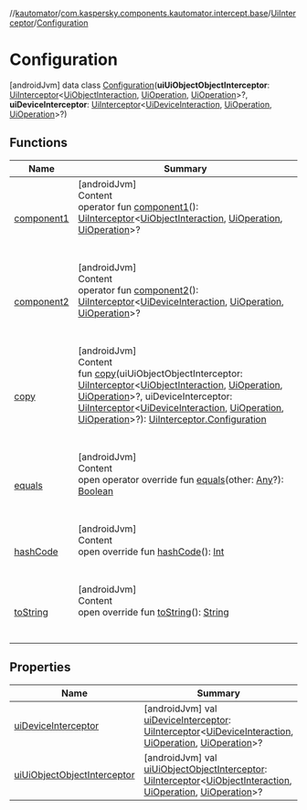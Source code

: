 //[kautomator](../../../index.md)/[com.kaspersky.components.kautomator.intercept.base](../../index.md)/[UiInterceptor](../index.md)/[Configuration](index.md)



# Configuration  
 [androidJvm] data class [Configuration](index.md)(**uiUiObjectObjectInterceptor**: [UiInterceptor](../index.md)<[UiObjectInteraction](../../../com.kaspersky.components.kautomator.intercept.interaction/-ui-object-interaction/index.md), [UiOperation](../../../com.kaspersky.components.kautomator.intercept.operation/-ui-operation/index.md)<UiObject2>, [UiOperation](../../../com.kaspersky.components.kautomator.intercept.operation/-ui-operation/index.md)<UiObject2>>?, **uiDeviceInterceptor**: [UiInterceptor](../index.md)<[UiDeviceInteraction](../../../com.kaspersky.components.kautomator.intercept.interaction/-ui-device-interaction/index.md), [UiOperation](../../../com.kaspersky.components.kautomator.intercept.operation/-ui-operation/index.md)<UiDevice>, [UiOperation](../../../com.kaspersky.components.kautomator.intercept.operation/-ui-operation/index.md)<UiDevice>>?)   


## Functions  
  
|  Name|  Summary| 
|---|---|
| [component1](component1.md)| [androidJvm]  <br>Content  <br>operator fun [component1](component1.md)(): [UiInterceptor](../index.md)<[UiObjectInteraction](../../../com.kaspersky.components.kautomator.intercept.interaction/-ui-object-interaction/index.md), [UiOperation](../../../com.kaspersky.components.kautomator.intercept.operation/-ui-operation/index.md)<UiObject2>, [UiOperation](../../../com.kaspersky.components.kautomator.intercept.operation/-ui-operation/index.md)<UiObject2>>?  <br><br><br>
| [component2](component2.md)| [androidJvm]  <br>Content  <br>operator fun [component2](component2.md)(): [UiInterceptor](../index.md)<[UiDeviceInteraction](../../../com.kaspersky.components.kautomator.intercept.interaction/-ui-device-interaction/index.md), [UiOperation](../../../com.kaspersky.components.kautomator.intercept.operation/-ui-operation/index.md)<UiDevice>, [UiOperation](../../../com.kaspersky.components.kautomator.intercept.operation/-ui-operation/index.md)<UiDevice>>?  <br><br><br>
| [copy](copy.md)| [androidJvm]  <br>Content  <br>fun [copy](copy.md)(uiUiObjectObjectInterceptor: [UiInterceptor](../index.md)<[UiObjectInteraction](../../../com.kaspersky.components.kautomator.intercept.interaction/-ui-object-interaction/index.md), [UiOperation](../../../com.kaspersky.components.kautomator.intercept.operation/-ui-operation/index.md)<UiObject2>, [UiOperation](../../../com.kaspersky.components.kautomator.intercept.operation/-ui-operation/index.md)<UiObject2>>?, uiDeviceInterceptor: [UiInterceptor](../index.md)<[UiDeviceInteraction](../../../com.kaspersky.components.kautomator.intercept.interaction/-ui-device-interaction/index.md), [UiOperation](../../../com.kaspersky.components.kautomator.intercept.operation/-ui-operation/index.md)<UiDevice>, [UiOperation](../../../com.kaspersky.components.kautomator.intercept.operation/-ui-operation/index.md)<UiDevice>>?): [UiInterceptor.Configuration](index.md)  <br><br><br>
| [equals](https://kotlinlang.org/api/latest/jvm/stdlib/kotlin/-any/equals.html)| [androidJvm]  <br>Content  <br>open operator override fun [equals](https://kotlinlang.org/api/latest/jvm/stdlib/kotlin/-any/equals.html)(other: [Any](https://kotlinlang.org/api/latest/jvm/stdlib/kotlin/-any/index.html)?): [Boolean](https://kotlinlang.org/api/latest/jvm/stdlib/kotlin/-boolean/index.html)  <br><br><br>
| [hashCode](https://kotlinlang.org/api/latest/jvm/stdlib/kotlin/-any/hash-code.html)| [androidJvm]  <br>Content  <br>open override fun [hashCode](https://kotlinlang.org/api/latest/jvm/stdlib/kotlin/-any/hash-code.html)(): [Int](https://kotlinlang.org/api/latest/jvm/stdlib/kotlin/-int/index.html)  <br><br><br>
| [toString](https://kotlinlang.org/api/latest/jvm/stdlib/kotlin/-any/to-string.html)| [androidJvm]  <br>Content  <br>open override fun [toString](https://kotlinlang.org/api/latest/jvm/stdlib/kotlin/-any/to-string.html)(): [String](https://kotlinlang.org/api/latest/jvm/stdlib/kotlin/-string/index.html)  <br><br><br>


## Properties  
  
|  Name|  Summary| 
|---|---|
| [uiDeviceInterceptor](index.md#com.kaspersky.components.kautomator.intercept.base/UiInterceptor.Configuration/uiDeviceInterceptor/#/PointingToDeclaration/)|  [androidJvm] val [uiDeviceInterceptor](index.md#com.kaspersky.components.kautomator.intercept.base/UiInterceptor.Configuration/uiDeviceInterceptor/#/PointingToDeclaration/): [UiInterceptor](../index.md)<[UiDeviceInteraction](../../../com.kaspersky.components.kautomator.intercept.interaction/-ui-device-interaction/index.md), [UiOperation](../../../com.kaspersky.components.kautomator.intercept.operation/-ui-operation/index.md)<UiDevice>, [UiOperation](../../../com.kaspersky.components.kautomator.intercept.operation/-ui-operation/index.md)<UiDevice>>?   <br>
| [uiUiObjectObjectInterceptor](index.md#com.kaspersky.components.kautomator.intercept.base/UiInterceptor.Configuration/uiUiObjectObjectInterceptor/#/PointingToDeclaration/)|  [androidJvm] val [uiUiObjectObjectInterceptor](index.md#com.kaspersky.components.kautomator.intercept.base/UiInterceptor.Configuration/uiUiObjectObjectInterceptor/#/PointingToDeclaration/): [UiInterceptor](../index.md)<[UiObjectInteraction](../../../com.kaspersky.components.kautomator.intercept.interaction/-ui-object-interaction/index.md), [UiOperation](../../../com.kaspersky.components.kautomator.intercept.operation/-ui-operation/index.md)<UiObject2>, [UiOperation](../../../com.kaspersky.components.kautomator.intercept.operation/-ui-operation/index.md)<UiObject2>>?   <br>


